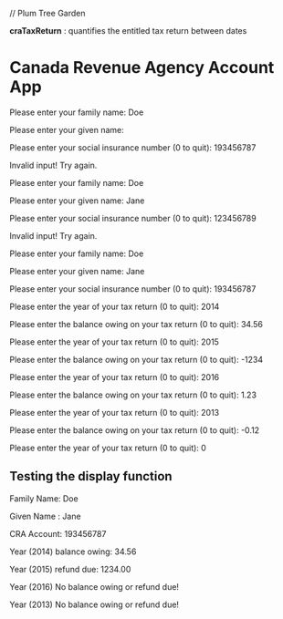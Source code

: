 // Plum Tree Garden


**craTaxReturn** : quantifies the entitled tax return between dates


Canada Revenue Agency Account App
=================================
Please enter your family name: Doe

Please enter your given name: 

Please enter your social insurance number (0 to quit): 193456787

Invalid input! Try again.

Please enter your family name: Doe

Please enter your given name: Jane

Please enter your social insurance number (0 to quit): 123456789

Invalid input! Try again.

Please enter your family name: Doe

Please enter your given name: Jane

Please enter your social insurance number (0 to quit): 193456787

Please enter the year of your tax return (0 to quit): 2014

Please enter the balance owing on your tax return (0 to quit): 34.56

Please enter the year of your tax return (0 to quit): 2015

Please enter the balance owing on your tax return (0 to quit): -1234

Please enter the year of your tax return (0 to quit): 2016

Please enter the balance owing on your tax return (0 to quit): 1.23

Please enter the year of your tax return (0 to quit): 2013

Please enter the balance owing on your tax return (0 to quit): -0.12

Please enter the year of your tax return (0 to quit): 0


Testing the display function
----------------------------------------

Family Name: Doe

Given Name : Jane

CRA Account: 193456787

Year (2014) balance owing: 34.56

Year (2015) refund due: 1234.00

Year (2016) No balance owing or refund due!

Year (2013) No balance owing or refund due!
